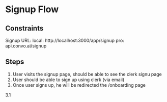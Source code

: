 # Signup Flow

## Constraints
Signup URL:
local: http://localhost:3000/app/signup
pro: api.convo.ai/signup

## Steps
1. User visits the signup page, should be able to see the clerk signu page
2. User should be able to sign up using clerk (via email)
3. Once user signs up, he will be redirected the /onboarding page

3.1



 

